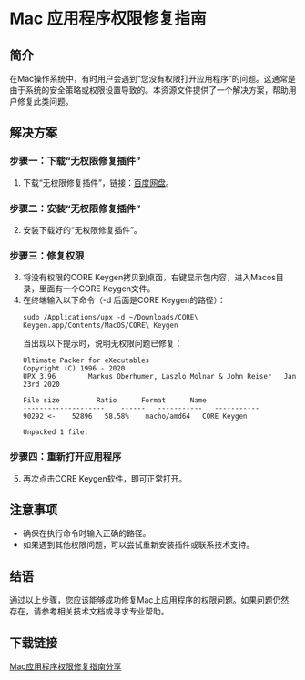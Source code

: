 # Mac 应用程序权限修复指南

## 简介

在Mac操作系统中，有时用户会遇到“您没有权限打开应用程序”的问题。这通常是由于系统的安全策略或权限设置导致的。本资源文件提供了一个解决方案，帮助用户修复此类问题。

## 解决方案

### 步骤一：下载“无权限修复插件”

1. 下载“无权限修复插件”，链接：[百度网盘](提取码：vj2d)。

### 步骤二：安装“无权限修复插件”

2. 安装下载好的“无权限修复插件”。

### 步骤三：修复权限

3. 将没有权限的CORE Keygen拷贝到桌面，右键显示包内容，进入Macos目录，里面有一个CORE Keygen文件。
4. 在终端输入以下命令（-d 后面是CORE Keygen的路径）：
   ```
   sudo /Applications/upx -d ~/Downloads/CORE\ Keygen.app/Contents/MacOS/CORE\ Keygen
   ```
   当出现以下提示时，说明无权限问题已修复：
   ```
   Ultimate Packer for eXecutables
   Copyright (C) 1996 - 2020
   UPX 3.96        Markus Oberhumer, Laszlo Molnar & John Reiser   Jan 23rd 2020

   File size         Ratio      Format      Name
   --------------------    ------   -----------   -----------
   90292 <-    52896   58.58%    macho/amd64   CORE Keygen

   Unpacked 1 file.
   ```

### 步骤四：重新打开应用程序

5. 再次点击CORE Keygen软件，即可正常打开。

## 注意事项

- 确保在执行命令时输入正确的路径。
- 如果遇到其他权限问题，可以尝试重新安装插件或联系技术支持。

## 结语

通过以上步骤，您应该能够成功修复Mac上应用程序的权限问题。如果问题仍然存在，请参考相关技术文档或寻求专业帮助。

## 下载链接

[Mac应用程序权限修复指南分享](https://pan.quark.cn/s/e8eaf33836d5)